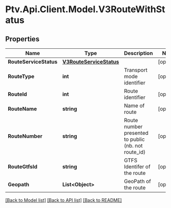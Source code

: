 # Ptv.Api.Client.Model.V3RouteWithStatus

## Properties

Name | Type | Description | Notes
------------ | ------------- | ------------- | -------------
**RouteServiceStatus** | [**V3RouteServiceStatus**](V3RouteServiceStatus.md) |  | [optional] 
**RouteType** | **int** | Transport mode identifier | [optional] 
**RouteId** | **int** | Route identifier | [optional] 
**RouteName** | **string** | Name of route | [optional] 
**RouteNumber** | **string** | Route number presented to public (nb. not route_id) | [optional] 
**RouteGtfsId** | **string** | GTFS Identifer of the route | [optional] 
**Geopath** | **List&lt;Object&gt;** | GeoPath of the route | [optional] 

[[Back to Model list]](../README.md#documentation-for-models) [[Back to API list]](../README.md#documentation-for-api-endpoints) [[Back to README]](../README.md)

